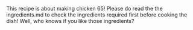 This recipe is about making chicken 65! Please do read the the ingredients.md to 
check the ingredients required first before cooking the dish! Well, who knows if you like those ingredients?
























